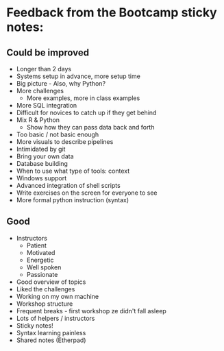 # Feedback from the Bootcamp sticky notes:

## Could be improved
- Longer than 2 days
- Systems setup in advance, more setup time
- Big picture - Also, why Python?
- More challenges
    - More examples, more in class examples
- More SQL integration
- Difficult for novices to catch up if they get behind
- Mix R & Python
    - Show how they can pass data back and forth
- Too basic / not basic enough
- More visuals to describe pipelines
- Intimidated by git
- Bring your own data
- Database building
- When to use what type of tools: context
- Windows support
- Advanced integration of shell scripts
- Write exercises on the screen for everyone to see
- More formal python instruction (syntax)

## Good
- Instructors
    - Patient
    - Motivated
    - Energetic 
    - Well spoken
    - Passionate
- Good overview of topics
- Liked the challenges
- Working on my own machine
- Workshop structure
- Frequent breaks - first workshop ze didn't fall asleep
- Lots of helpers / instructors
- Sticky notes!
- Syntax learning painless
- Shared notes (Etherpad)